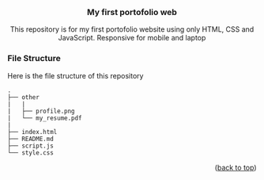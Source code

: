 <a name="readme-top"></a>

<br />
<div align="center">
<h3 align="center">My first portofolio web</h3>

  <p align="center">
    This repository is for my first portofolio website using only HTML, CSS and JavaScript. Responsive for mobile and laptop
</div>

### File Structure
Here is the file structure of this repository
```
.  
├── other
|   |
|   ├── profile.png 
|   └── my_resume.pdf
|
├── index.html
├── README.md
├── script.js
└── style.css
```
<p align="right">(<a href="#readme-top">back to top</a>)</p>
